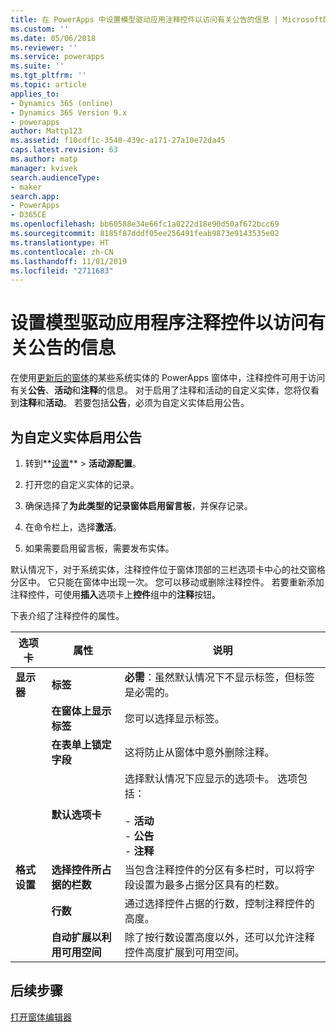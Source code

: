 ```yaml
---
title: 在 PowerApps 中设置模型驱动应用注释控件以访问有关公告的信息 | MicrosoftDocs
ms.custom: ''
ms.date: 05/06/2018
ms.reviewer: ''
ms.service: powerapps
ms.suite: ''
ms.tgt_pltfrm: ''
ms.topic: article
applies_to:
- Dynamics 365 (online)
- Dynamics 365 Version 9.x
- powerapps
author: Mattp123
ms.assetid: f10cdf1c-3540-439c-a171-27a10e72da45
caps.latest.revision: 63
ms.author: matp
manager: kvivek
search.audienceType:
- maker
search.app:
- PowerApps
- D365CE
ms.openlocfilehash: bb60588e34e66fc1a0222d18e90d50af672bcc69
ms.sourcegitcommit: 8185f87dddf05ee256491feab9873e9143535e02
ms.translationtype: HT
ms.contentlocale: zh-CN
ms.lasthandoff: 11/01/2019
ms.locfileid: "2711683"
---
```

# <a name="set-up-the-model-driven-app-notes-control-to-access-information-about-posts"></a>设置模型驱动应用程序注释控件以访问有关公告的信息

 在使用[更新后的窗体](main-form-presentations.md#updated-forms)的某些系统实体的 PowerApps 窗体中，注释控件可用于访问有关**公告**、**活动**和**注释**的信息。 对于启用了注释和活动的自定义实体，您将仅看到**注释**和**活动**。 若要包括**公告**，必须为自定义实体启用公告。  
  
## <a name="enable-posts-for-a-custom-entity"></a>为自定义实体启用公告  
  
1.  转到**[设置](advanced-navigation.md#settings)** > **活动源配置**。 
  
2.  打开您的自定义实体的记录。  
  
3.  确保选择了**为此类型的记录窗体启用留言板**，并保存记录。  
  
4.  在命令栏上，选择**激活**。  
  
5.  如果需要启用留言板，需要发布实体。  
  
 默认情况下，对于系统实体，注释控件位于窗体顶部的三栏选项卡中心的社交窗格分区中。 它只能在窗体中出现一次。 您可以移动或删除注释控件。 若要重新添加注释控件，可使用**插入**选项卡上**控件**组中的**注释**按钮。  
  
 下表介绍了注释控件的属性。  
  
|选项卡|属性|说明|  
|---------|--------------|-----------------|  
|**显示器**|**标签**|**必需**：虽然默认情况下不显示标签，但标签是必需的。|  
||**在窗体上显示标签**|您可以选择显示标签。|  
||**在表单上锁定字段**|这将防止从窗体中意外删除注释。|  
||**默认选项卡**|选择默认情况下应显示的选项卡。 选项包括：<br /><br /> - **活动**<br />- **公告**<br />- **注释**|  
|**格式设置**|**选择控件所占据的栏数**|当包含注释控件的分区有多栏时，可以将字段设置为最多占据分区具有的栏数。|  
||**行数**|通过选择控件占据的行数，控制注释控件的高度。|  
||**自动扩展以利用可用空间**|除了按行数设置高度以外，还可以允许注释控件高度扩展到可用空间。|  
  
## <a name="next-steps"></a>后续步骤
[打开窗体编辑器](open-form-editor.md)
